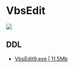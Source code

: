 # VbsEdit
[<img src="https://i.shareappscrack.com/uploads/052020/5eb64fb4372d7-5eb64fb4372d9.png">](https://i.shareappscrack.com/uploads/052020/5eb64fb4372d7-5eb64fb4372d9.png)

## DDL
* [VbsEdit9.exe | 11.5Mb](https://www.vbsedit.com/download92139/vbsedit9.exe)
